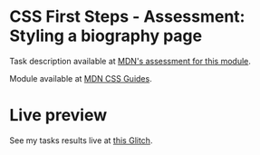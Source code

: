 # CSS First Steps - Assessment: Styling a biography page

Task description available at [MDN's assessment for this module](https://developer.mozilla.org/en-US/docs/Learn/CSS/First_steps/Styling_a_biography_page).

Module available at [MDN CSS Guides](https://developer.mozilla.org/en-US/docs/Learn/CSS/First_steps).

# Live preview

See my tasks results live at [this Glitch]().
